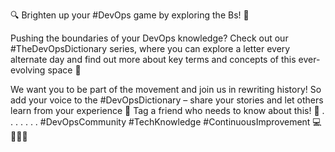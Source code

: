 🔍 Brighten up your #DevOps game by exploring the Bs! 🤩

Pushing the boundaries of your DevOps knowledge? Check out our #TheDevOpsDictionary series, where you can explore a letter every alternate day and find out more about key terms and concepts of this ever-evolving space 🚀

We want you to be part of the movement and join us in rewriting history! So add your voice to the #DevOpsDictionary – share your stories and let others learn from your experience 💬 Tag a friend who needs to know about this! 🙌 
.
.
.
.
.
.
.
#DevOpsCommunity #TechKnowledge #ContinuousImprovement 💻👨‍💻💬